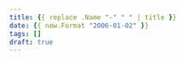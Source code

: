 ```yaml
---
title: {{ replace .Name "-" " " | title }}
date: {{ now.Format "2006-01-02" }}
tags: []
draft: true
---
```

